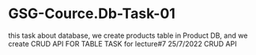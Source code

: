 # GSG-Cource.Db-Task-01
this task about database, we create products table in Product DB, and we create CRUD API FOR TABLE 
TASK for lecture#7 
25/7/2022
CRUD API
